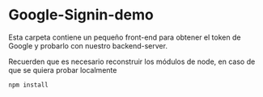 # Google-Signin-demo
Esta carpeta contiene un pequeño front-end para 
obtener el token de Google y probarlo con nuestro 
backend-server.

Recuerden que es necesario reconstruir los módulos de 
node, en caso de que se quiera probar localmente

```
npm install
```